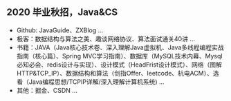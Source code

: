 ## 2020 毕业秋招，Java&CS 

- Github: JavaGuide、ZXBlog ...
- 极客：数据结构与算法之美、趣谈网络协议、算法面试通关40讲 ...
- 书籍：JAVA（Java核心技术卷、深入理解Java虚拟机、Java多线程编程实战指南（核心篇）、Spring MVC学习指南）、数据库（MySQL技术内幕、Mysql必知必会、redis设计与实现）、设计模式（HeadFrist设计模式）、网络（图解HTTP&TCP_IP）、数据结构和算法（剑指Offer、leetcode、杭电ACM）、选看（Java编程思想/TCPIP详解/深入理解计算机系统) ...
- 其他：掘金、CSDN ...
